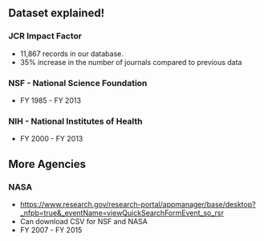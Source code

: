 ## Dataset explained!

### JCR Impact Factor
* 11,867 records in our database.
* 35% increase in the number of journals compared to previous data

### NSF - National Science Foundation
* FY 1985 - FY 2013


### NIH - National Institutes of Health
* FY 2000 - FY 2013

## More Agencies
### NASA
* https://www.research.gov/research-portal/appmanager/base/desktop?_nfpb=true&_eventName=viewQuickSearchFormEvent_so_rsr
* Can download CSV for NSF and NASA
* FY 2007 - FY 2015

